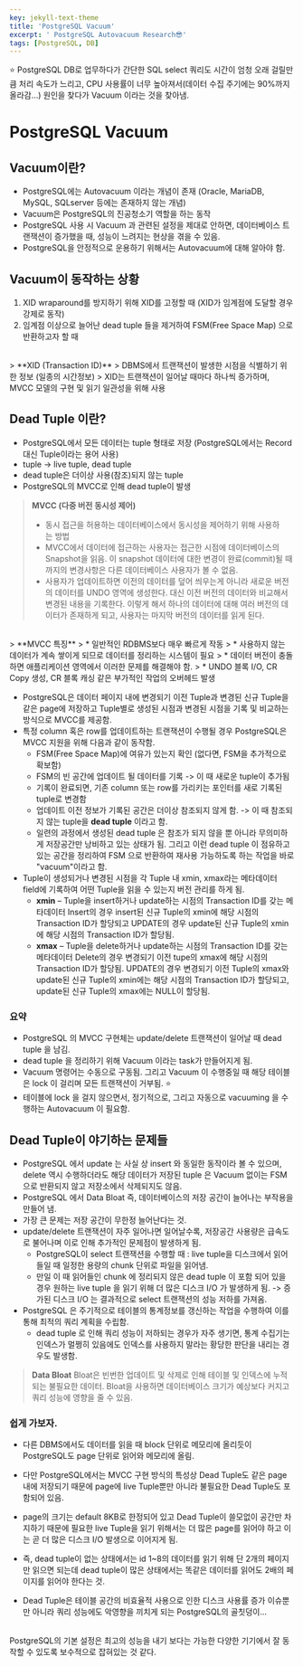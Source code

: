 ```yaml
---
key: jekyll-text-theme
title: 'PostgreSQL Vacuum'
excerpt: ' PostgreSQL Autovacuum Research😎'
tags: [PostgreSQL, DB]
---
```



:star: PostgreSQL DB로 업무하다가 간단한 SQL select 쿼리도 시간이 엄청 오래 걸릴만큼 처리 속도가 느리고, CPU 사용률이 너무 높아져서(데이터 수집 주기에는 90%까지 올라감...) 원인을 찾다가 Vacuum 이라는 것을 찾아냄.

# PostgreSQL Vacuum

## Vacuum이란?

* PostgreSQL에는 Autovacuum 이라는 개념이 존재 (Oracle, MariaDB, MySQL, SQLserver 등에는 존재하지 않는 개념)
* Vacuum은 PostgreSQL의 진공청소기 역할을 하는 동작
* PostgreSQL 사용 시 Vacuum 과 관련된 설정을 제대로 안하면, 데이터베이스 트랜잭션이 증가했을 때, 성능이 느려지는 현상을 겪을 수 있음.
* PostgreSQL을 안정적으로 운용하기 위해서는 Autovacuum에 대해 알아야 함.


## Vacuum이 동작하는 상황

1. XID wraparound를 방지하기 위해 XID를 고정할 때 (XID가 임계점에 도달할 경우 강제로 동작)
2. 임계점 이상으로 늘어난 dead tuple 들을 제거하여 FSM(Free Space Map) 으로 반환하고자 할 때
<br>
> **XID (Transaction ID)**
> DBMS에서 트랜잭션이 발생한 시점을 식별하기 위한 정보 (일종의 시간정보)
> XID는 트랜잭션이 일어날 때마다 하나씩 증가하며, MVCC 모델의 구현 및 읽기 일관성을 위해 사용

## Dead Tuple 이란?
* PostgreSQL에서 모든 데이터는 tuple 형태로 저장 (PostgreSQL에서는 Record 대신 Tuple이라는 용어 사용)
* tuple -> live tuple, dead tuple
* dead tuple은 더이상 사용(참조)되지 않는 tuple
* PostgreSQL의 MVCC로 인해 dead tuple이 발생

> **MVCC (다중 버전 동시성 제어)**
> *  동시 접근을 허용하는 데이터베이스에서 동시성을 제어하기 위해 사용하는 방법
> * MVCC에서 데이터에 접근하는 사용자는 접근한 시점에 데이터베이스의 Snapshot을 읽음. 이 snapshot 데이터에 대한 변경이 완료(commit)될 때 까지의 변경사항은 다른 데이터베이스 사용자가 볼 수 없음.
> * 사용자가 업데이트하면 이전의 데이터를 덮어 씌우는게 아니라 새로운 버전의 데이터를 UNDO 영역에 생성한다. 대신 이전 버전의 데이터와 비교해서 변경된 내용을 기록한다. 이렇게 해서 하나의 데이터에 대해 여러 버전의 데이터가 존재하게 되고, 사용자는 마지막 버전의 데이터를 읽게 된다.

<br>
> **MVCC 특징**
> * 일반적인 RDBMS보다 매우 빠르게 작동
> * 사용하지 않는 데이터가 계속 쌓이게 되므로 데이터를 정리하는 시스템이 필요
> * 데이터 버전이 충돌하면 애플리케이션 영역에서 이러한 문제를 해결해야 함.
> * UNDO 블록 I/O, CR Copy 생성, CR 블록 캐싱 같은 부가적인 작업의 오버헤드 발생

<br>

* PostgreSQL은 데이터 페이지 내에 변경되기 이전 Tuple과 변경된 신규 Tuple을 같은 page에 저장하고 Tuple별로 생성된 시점과 변경된 시점을 기록 및 비교하는 방식으로 MVCC를 제공함.
* 특정 column 혹은 row를 업데이트하는 트랜잭션이 수행될 경우 PostgreSQL은 MVCC 지원을 위해 다음과 같이 동작함.
	* FSM(Free Space Map)에 여유가 있는지 확인 (없다면, FSM을 추가적으로 확보함)
	* FSM의 빈 공간에 업데이트 될 데이터를 기록 -> 이 때 새로운 tuple이 추가됨
	* 기록이 완료되면, 기존 column 또는 row를 가리키는 포인터를 새로 기록된 tuple로 변경함
	* 업데이트 이전 정보가 기록된 공간은 더이상 참조되지 않게 함. -> 이 때 참조되지 않는 tuple을 **dead tuple** 이라고 함.
	* 일련의 과정에서 생성된 dead tuple 은 참조가 되지 않을 뿐 아니라 무의미하게 저장공간만 낭비하고 있는 상태가 됨. 그리고 이런 dead tuple 이 점유하고 있는 공간을 정리하여 FSM 으로 반환하여 재사용 가능하도록 하는 작업을 바로 "vacuum"이라고 함.
* Tuple이 생성되거나 변경된 시점을 각 Tuple 내 xmin, xmax라는 메타데이터 field에 기록하여 어떤 Tuple을 읽을 수 있는지 버전 관리를 하게 됨.
  - **xmin** – Tuple을 insert하거나 update하는 시점의 Transaction ID를 갖는 메타데이터
    Insert의 경우 insert된 신규 Tuple의 xmin에 해당 시점의 Transaction ID가 할당되고
    UPDATE의 경우 update된 신규 Tuple의 xmin에 해당 시점의 Transaction ID가 할당됨.
  - **xmax** – Tuple을 delete하거나 update하는 시점의 Transaction ID를 갖는 메타데이터
    Delete의 경우 변경되기 이전 tupe의 xmax에 해당 시점의 Transaction ID가 할당됨.
    UPDATE의 경우 변경되기 이전 Tuple의 xmax와 update된 신규 Tuple의 xmin에는 해당 시점의 Transaction ID가 할당되고, update된 신규 Tuple의 xmax에는 NULL이 할당됨.

### 요약

* PostgreSQL 의 MVCC 구현체는 update/delete 트랜잭션이 일어날 때 dead tuple 을 남김.
* dead tuple 을 정리하기 위해 Vacuum 이라는 task가 만들어지게 됨.
* Vacuum 명령어는 수동으로 구동됨. 그리고 Vacuum 이 수행중일 때 해당 테이블은 lock 이 걸리며 모든 트랜잭션이 거부됨. :star:
* 테이블에 lock 을 걸지 않으면서, 정기적으로, 그리고 자동으로 vacuuming 을 수행하는 Autovacuum 이 필요함.



## Dead Tuple이 야기하는 문제들

* PostgreSQL 에서 update 는 사실 상 insert 와 동일한 동작이라 볼 수 있으며, delete 역시 수행하더라도 해당 데이터가 저장된 tuple 은 Vacuum 없이는 FSM 으로 반환되지 않고 저장소에서 삭제되지도 않음.
* PostgreSQL 에서 Data Bloat 즉,  데이터베이스의 저장 공간이 늘어나는 부작용을 만들어 냄.
* 가장 큰 문제는 저장 공간이 무한정 늘어난다는 것.
* update/delete 트랜잭션이 자주 일어나면 일어날수록, 저장공간 사용량은 급속도로 불어나며 이로 인해 추가적인 문제점이 발생하게 됨.
	* PostgreSQL이 select 트랜잭션을 수행할 때 :  live tuple을 디스크에서 읽어들일 때 일정한 용량의 chunk 단위로 파일을 읽어냄.
	* 만일 이 때 읽어들인 chunk 에 정리되지 않은 dead tuple 이 포함 되어 있을 경우 원하는 live tuple 을 읽기 위해 더 많은 디스크 I/O 가 발생하게 됨. -> 증가된 디스크 I/O 는 결과적으로 select 트랜잭션의 성능 저하를 가져옴.
* PostgreSQL 은 주기적으로 테이블의 통계정보를 갱신하는 작업을 수행하여 이를 통해 최적의 쿼리 계획을 수립함.
	* dead tuple 로 인해 쿼리 성능이 저하되는 경우가 자주 생기면, 통계 수집기는 인덱스가 멀쩡히 있음에도 인덱스를 사용하지 말라는 황당한 판단을 내리는 경우도 발생함.

> **Data Bloat**
> Bloat은 빈번한 업데이트 및 삭제로 인해 테이블 및 인덱스에 누적되는 불필요한 데이터. Bloat을 사용하면 데이터베이스 크기가 예상보다 커지고 쿼리 성능에 영향을 줄 수 있음.

###  쉽게 가보자.

* 다른 DBMS에서도 데이터를 읽을 때 block 단위로 메모리에 올리듯이 PostgreSQL도 page 단위로 읽어와 메모리에 올림.
* 다만 PostgreSQL에서는 MVCC 구현 방식의 특성상 Dead Tuple도 같은 page 내에 저장되기 때문에 page에 live Tuple뿐만 아니라 불필요한 Dead Tuple도 포함되어 있음.
* page의 크기는 default 8KB로 한정되어 있고 Dead Tuple이 쓸모없이 공간만 차지하기 때문에
필요한 live Tuple을 읽기 위해서는 더 많은 page를 읽어야 하고 이는 곧 더 많은 디스크 I/O 발생으로 이어지게 됨.

* 즉,  dead tuple이 없는 상태에서는 id 1~8의 데이터를 읽기 위해 단 2개의 페이지만 읽으면 되는데 dead tuple이 많은 상태에서는 똑같은 데이터를 읽어도 2배의 페이지를 읽어야 한다는 것.

* Dead Tuple은 테이블 공간의 비효율적 사용으로 인한 디스크 사용률 증가 이슈뿐만 아니라
쿼리 성능에도 악영향을 끼치게 되는 PostgreSQL의 골칫덩이...

<br>PostgreSQL의 기본 설정은 최고의 성능을 내기 보다는 가능한 다양한 기기에서 잘 동작할 수 있도록 보수적으로 잡혀있는 것 같다.

